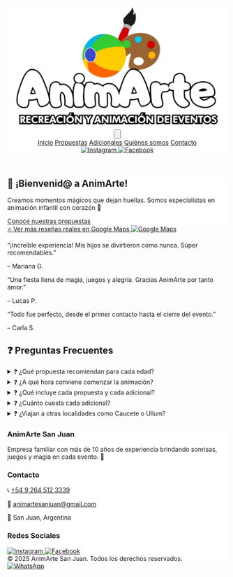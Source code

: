 <!DOCTYPE html>
<html lang="es">
<head>
  <meta charset="UTF-8" />
  <meta name="viewport" content="width=device-width, initial-scale=1.0" />
  <title>AnimArte San Juan</title>
  <script src="https://cdn.tailwindcss.com">// íconos dinámicos de preguntas frecuentes
  document.querySelectorAll('.faq').forEach(detail => {
    const summary = detail.querySelector('summary');
    const openIcon = summary.querySelector('.open-icon');
    const closedIcon = summary.querySelector('.closed-icon');

    detail.addEventListener('toggle', () => {
      if (detail.open) {
        openIcon.classList.remove('hidden');
        closedIcon.classList.add('hidden');
      } else {
        openIcon.classList.add('hidden');
        closedIcon.classList.remove('hidden');
      }
    });
  });

</script>
  <style>
    @keyframes slide-down {
      from { opacity: 0; transform: translateY(-10px); }
      to { opacity: 1; transform: translateY(0); }
    }
    @keyframes fall {
      0% { transform: translateY(-10px) rotate(0deg); opacity: 1; }
      100% { transform: translateY(100vh) rotate(360deg); opacity: 0; }
    }
    .animate-slide-down { animation: slide-down 0.3s ease-out; }
    .backdrop-blur { backdrop-filter: blur(8px); background-color: rgba(255, 255, 255, 0.75); }
    .confetti {
      position: fixed;
      top: -10px;
      width: 10px;
      height: 10px;
      border-radius: 50%;
      opacity: 0.8;
      animation: fall 6s linear infinite;
      z-index: 1;
    }
  </style>
</head>
<body class="font-sans bg-[url('paracaidas.jpg')] bg-cover bg-center bg-fixed text-gray-800 overflow-x-hidden">

<header class="bg-white/90 shadow sticky top-0 z-50 backdrop-blur">
  <div class="max-w-7xl mx-auto px-4 py-4 flex items-center justify-between relative">
    <div class="flex-shrink-0">
      <a href="index.html">
        <img src="logo.png" alt="Logo AnimArte" class="h-12 transition-transform duration-300 hover:scale-110 rounded-xl shadow" />
      </a>
    </div>
    <button id="menu-toggle" class="md:hidden text-orange-600 focus:outline-none z-50">
      <svg class="w-7 h-7" fill="none" stroke="currentColor" stroke-width="2" viewBox="0 0 24 24">
        <path stroke-linecap="round" stroke-linejoin="round" d="M4 6h16M4 12h16M4 18h16" />
      </svg>
    </button>
    <nav id="menu" class="hidden md:flex gap-6 font-semibold text-sm md:text-base absolute md:static top-full left-0 w-full md:w-auto backdrop-blur py-6 md:py-0 px-6 md:px-0 flex-col md:flex-row items-center md:items-center text-orange-600 shadow md:shadow-none animate-slide-down">
      <a href="index.html" class="hover:text-pink-500">Inicio</a>
      <a href="propuestas.html" class="hover:text-pink-500">Propuestas</a>
      <a href="adicionales.html" class="hover:text-pink-500">Adicionales</a>
      <a href="quienes-somos.html" class="hover:text-pink-500">Quiénes somos</a>
      <a href="contacto.html" class="hover:text-pink-500">Contacto</a>
    </nav>
    <div class="hidden md:flex gap-3 absolute right-4 md:static">
      <a href="https://www.instagram.com/animarte.sanjuan" target="_blank">
        <img src="https://img.icons8.com/ios-filled/24/E4405F/instagram-new.png" alt="Instagram" class="h-5 w-5 hover:scale-110 transition-transform" />
      </a>
      <a href="https://www.facebook.com/animarte.sanjuan" target="_blank">
        <img src="https://img.icons8.com/ios-filled/24/1877F2/facebook-new.png" alt="Facebook" class="h-5 w-5 hover:scale-110 transition-transform" />
      </a>
    </div>
  </div>
</header>

<div id="confetti-wrapper"></div>

<main class="px-4">
  <section class="hero text-center py-12 bg-white/80 backdrop-blur rounded-2xl max-w-3xl mx-auto my-8 shadow-lg animate-slide-down">
    <h1 class="text-3xl font-bold text-orange-500 mb-4">🎉 ¡Bienvenid@ a AnimArte!</h1>
    <p class="text-lg mb-6">Creamos momentos mágicos que dejan huellas. Somos especialistas en animación infantil con corazón 💛</p>
    <a href="propuestas.html" class="inline-block px-6 py-3 text-white font-bold text-lg rounded-full bg-gradient-to-r from-red-500 via-yellow-400 to-blue-500 hover:scale-105 transition-transform shadow-lg">Conocé nuestras propuestas</a>
  </section>

  <div class="text-center my-8">
    <a href="https://www.google.com/maps/place/Animarte+San+Juan/@-31.5429817,-68.5582286,17.5z/data=!4m8!3m7!1s0xa5ded485c2c4507b:0x29665f791757b6cf!8m2!3d-31.5423433!4d-68.5578874!9m1!1b1!16s%2Fg%2F11s59y94l0?entry=ttu&g_ep=EgoyMDI1MDUxMS4wIKXMDSoJLDEwMjExNDUzSAFQAw%3D%3D" 
      target="_blank" 
      class="inline-flex items-center gap-2 bg-orange-500 text-white font-bold px-6 py-3 rounded-full shadow hover:scale-105 transition-transform">
      ⭐ Ver más reseñas reales en Google Maps
      <img src="https://img.icons8.com/color/48/google-maps-new.png" alt="Google Maps" class="h-6 w-6" />
    </a>
  </div>

<section class="testimonials grid md:grid-cols-3 gap-6 my-12 px-4">
  <div class="testimonial bg-white p-6 rounded-xl shadow text-center">
    <p class="italic">“¡Increíble experiencia! Mis hijos se divirtieron como nunca. Súper recomendables.”</p>
    <span class="block mt-4 font-bold text-orange-500">– Mariana G.</span>
  </div>
  <div class="testimonial bg-white p-6 rounded-xl shadow text-center">
    <p class="italic">“Una fiesta llena de magia, juegos y alegría. Gracias AnimArte por tanto amor.”</p>
    <span class="block mt-4 font-bold text-orange-500">– Lucas P.</span>
  </div>
  <div class="testimonial bg-white p-6 rounded-xl shadow text-center">
    <p class="italic">“Todo fue perfecto, desde el primer contacto hasta el cierre del evento.”</p>
    <span class="block mt-4 font-bold text-orange-500">– Carla S.</span>
  </div>
</section>

<section class="faq-section bg-white p-6 rounded-xl shadow max-w-3xl mx-auto my-12">
  <h2 class="text-2xl font-bold text-orange-500 mb-6">❓ Preguntas Frecuentes</h2>
  <details class="faq mb-4 border border-orange-200 rounded-lg overflow-hidden">
    <summary class="font-bold cursor-pointer p-3 bg-white hover:bg-orange-50 transition flex items-center gap-2">
      <span class="icon">❓</span> ¿Qué propuesta recomiendan para cada edad?
    </summary>
    <p class="mt-2 p-3">Dependiendo de la edad de los niños, recomendamos propuestas específicas que se adaptan a sus intereses y energía. ¡Consultanos para recomendarte la ideal! 🎈</p>
  </details>
  <details class="faq mb-4 border border-orange-200 rounded-lg overflow-hidden">
    <summary class="font-bold cursor-pointer p-3 bg-white hover:bg-orange-50 transition flex items-center gap-2">
      <span class="icon">❓</span> ¿A qué hora conviene comenzar la animación?
    </summary>
    <p class="mt-2 p-3">Sugerimos comenzar una hora y media después del inicio del evento para asegurar que estén todos los invitados presentes y listos para disfrutar.</p>
  </details>
  <details class="faq mb-4 border border-yellow-300 bg-yellow-50 rounded-lg overflow-hidden">
    <summary class="font-bold cursor-pointer p-3 hover:bg-yellow-100 transition flex items-center gap-2">
      <span class="icon">❓</span> ¿Qué incluye cada propuesta y cada adicional?
    </summary>
    <p class="mt-2 p-3">Las propuestas incluyen animación, sonido, banderines, dos profes, dos horas de diversión y mucho más. Los adicionales varían según lo que elijas (maquillaje, globología, slime, etc).</p>
  </details>
  <details class="faq mb-4 border border-yellow-300 bg-yellow-50 rounded-lg overflow-hidden">
    <summary class="font-bold cursor-pointer p-3 hover:bg-yellow-100 transition flex items-center gap-2">
      <span class="icon">❓</span> ¿Cuánto cuesta cada adicional?
    </summary>
    <p class="mt-2 p-3">El valor depende del adicional. Consultanos por WhatsApp para pasarte el tarifario actualizado.</p>
  </details>
  <details class="faq border border-yellow-300 bg-yellow-50 rounded-lg overflow-hidden">
    <summary class="font-bold cursor-pointer p-3 hover:bg-yellow-100 transition flex items-center gap-2">
      <span class="icon">❓</span> ¿Viajan a otras localidades como Caucete o Ullum?
    </summary>
    <p class="mt-2 p-3">¡Sí! Vamos a muchas zonas de San Juan. Consultanos para saber si llegamos a tu localidad. Si estás fuera del radio de la Circunvalación, se aplica un costo adicional.</p>
  </details>
</section>
<script>
  document.querySelectorAll('.faq').forEach(detail => {
    const icon = detail.querySelector('.icon');
    detail.addEventListener('toggle', () => {
      icon.textContent = detail.open ? '✅' : '❓';
    });
  });
</script>

<footer class="bg-white/90 backdrop-blur border-t border-orange-200 mt-16">
  <div class="max-w-7xl mx-auto px-6 py-10 grid md:grid-cols-3 gap-8 text-sm text-gray-700">
    <div>
      <h3 class="text-orange-600 font-bold mb-2">AnimArte San Juan</h3>
      <p>Empresa familiar con más de 10 años de experiencia brindando sonrisas, juegos y magia en cada evento. 💛</p>
    </div>
    <div>
      <h3 class="text-orange-600 font-bold mb-2">Contacto</h3>
      <p>📞 <a href="tel:+5492645123339" class="hover:underline">+54 9 264 512 3339</a></p>
      <p>📧 <a href="mailto:animartesanjuan@gmail.com" class="hover:underline">animartesanjuan@gmail.com</a></p>
      <p>📍 San Juan, Argentina</p>
    </div>
    <div>
      <h3 class="text-orange-600 font-bold mb-2">Redes Sociales</h3>
      <div class="flex gap-4 mt-2">
        <a href="https://www.instagram.com/animarte.sanjuan" target="_blank">
          <img src="https://img.icons8.com/ios-filled/24/E4405F/instagram-new.png" alt="Instagram" class="hover:scale-110 transition-transform" />
        </a>
        <a href="https://www.facebook.com/animarte.sanjuan" target="_blank">
          <img src="https://img.icons8.com/ios-filled/24/1877F2/facebook-new.png" alt="Facebook" class="hover:scale-110 transition-transform" />
        </a>
      </div>
    </div>
  </div>
  <div class="bg-orange-500 text-white text-center text-xs py-4">
    © 2025 AnimArte San Juan. Todos los derechos reservados.
  </div>
</footer>

</main>

<a href="https://wa.me/5492645123339?text=Hola,%20me%20interesa%20una%20animación%20para%20mi%20evento%20🥳" target="_blank" class="fixed bottom-5 right-5 w-14 h-14 rounded-full bg-green-500 flex items-center justify-center shadow-lg hover:scale-110 transition-transform">
  <img src="https://img.icons8.com/ios-filled/50/ffffff/whatsapp.png" alt="WhatsApp" class="w-7 h-7" />
</a>

<script>
  const toggleBtn = document.getElementById('menu-toggle');
  const menu = document.getElementById('menu');
  toggleBtn.addEventListener('click', () => {
    menu.classList.toggle('hidden');
  });

  // Confetti automático al cargar
  document.addEventListener("DOMContentLoaded", function () {
    const colors = ['#FFD700', '#FF69B4', '#87CEEB', '#32CD32', '#FF7F50'];
    for (let i = 0; i < 100; i++) {
      const confetti = document.createElement("div");
      confetti.classList.add("confetti");
      confetti.style.left = Math.random() * 100 + "vw";
      confetti.style.animationDelay = Math.random() * 5 + "s";
      confetti.style.backgroundColor = colors[Math.floor(Math.random() * colors.length)];
      document.getElementById("confetti-wrapper").appendChild(confetti);
    }
  });
</script>

</body>
</html>
